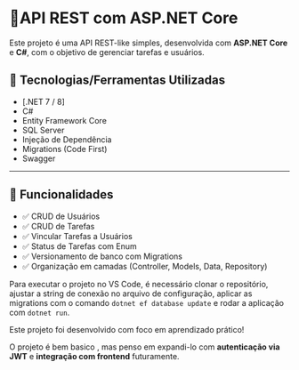 # 📌API REST com ASP.NET Core

Este projeto é uma API REST-like simples, desenvolvida com **ASP.NET Core** e **C#**, com o objetivo de gerenciar tarefas e usuários.

## 🔧 Tecnologias/Ferramentas Utilizadas

- [.NET 7 / 8]
- C#
- Entity Framework Core
- SQL Server
- Injeção de Dependência
- Migrations (Code First)
- Swagger

---

## 🚀 Funcionalidades

- ✅ CRUD de Usuários
- ✅ CRUD de Tarefas
- ✅ Vincular Tarefas a Usuários
- ✅ Status de Tarefas com Enum
- ✅ Versionamento de banco com Migrations
- ✅ Organização em camadas (Controller, Models, Data, Repository)


Para executar o projeto no VS Code, é necessário clonar o repositório, ajustar a string de conexão no arquivo de configuração, aplicar as migrations com o comando `dotnet ef database update` e rodar a aplicação com `dotnet run`.

Este projeto foi desenvolvido com foco em aprendizado prático!

O projeto é bem basico , mas penso em expandi-lo com **autenticação via JWT** e **integração com frontend** futuramente.


